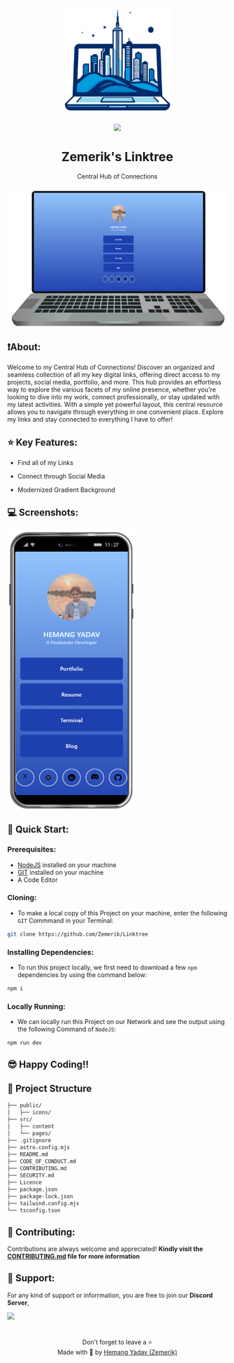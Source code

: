 
<div align = "center">

<img src = "public/icon.png" style = "height:250px;width:250px">

<br>

<br>

<img src = "https://skillicons.dev/icons?i=astro,typescript,javascript,nodejs,vscode,vercel,github&perline=25">

</div>

<h1 align = "center">
  Zemerik's Linktree
</h1>

<p align = "center">
    Central Hub of Connections
</p>

<p align = "center">
  <img src = "public/screenshot_laptop.png" alt = "Laptop Screenshot" />
</p>

## ❗About:

Welcome to my Central Hub of Connections! Discover an organized and seamless collection of all my key digital links, offering direct access to my projects, social media, portfolio, and more. This hub provides an effortless way to explore the various facets of my online presence, whether you're looking to dive into my work, connect professionally, or stay updated with my latest activities. With a simple yet powerful layout, this central resource allows you to navigate through everything in one convenient place. Explore my links and stay connected to everything I have to offer!

## ⭐ Key Features:

- Find all of my Links

- Connect through Social Media

- Modernized Gradient Background

## 💻 Screenshots:

![Phone Screenshot](public/screenshot_phone.png)

## 🚀 Quick Start:

### Prerequisites:

- [NodeJS](https://nodejs.org) installed on your machine
- [GIT](https://git-scm.com) installed on your machine
- A Code Editor

### Cloning:

- To make a local copy of this Project on your machine, enter the following `GIT` Commmand in your Terminal:

```bash
git clone https://github.com/Zemerik/Linktree
```

### Installing Dependencies:

- To run this project locally, we first need to download a few `npm` dependencies by using the command below:

```bash
npm i
```

### Locally Running:

- We can locally run this Project on our Network and see the output using the following Command of `NodeJS`:

```bash
npm run dev
```

## 😎 Happy Coding!!

## 🚀 Project Structure

```text
├── public/
│   ├── icons/
├── src/
│   ├── content
│   └── pages/
├── .gitignore
├── astro.config.mjs
├── README.md
├── CODE_OF_CONDUCT.md
├── CONTRIBUTING.md
├── SECURITY.md
├── Licence
├── package.json
├── package-lock.json
├── tailwind.config.mjs
└── tsconfig.tson
```

## 🤝 Contributing:

Contributions are always welcome and appreciated! **Kindly visit the [CONTRIBUTING.md](https://github.com/Zemerik/Resume/blob/main/CONTRIBUTING.md) file for more information**


## 💁 Support:

For any kind of support or inforrmation, you are free to join our **Discord Server**,

<a href = "https://discord.gg/UF9KsmuGbr">
  <img src = "https://invidget.switchblade.xyz/UF9KsmuGbr">
</a>

#

<p align = "center">
  Don't forget to leave a ⭐
  <br>
  Made with 💖 by <a href = "https://github.com/Zemerik">Hemang Yadav (Zemerik)</a>
</p>